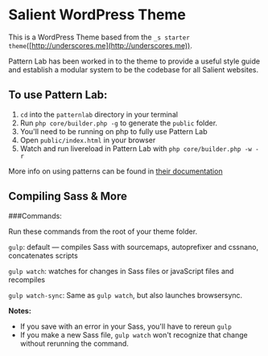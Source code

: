 Salient WordPress Theme
===

This is a WordPress Theme based from the `_s starter theme`([http://underscores.me](http://underscores.me)).
 
Pattern Lab has been worked in to the theme to provide a useful style guide and establish a modular system to be the codebase for all Salient websites.

To use Pattern Lab:
----
1. `cd` into the `patternlab` directory in your terminal
2. Run `php core/builder.php -g` to generate the `public` folder.
3. You'll need to be running on php to fully use Pattern Lab
4. Open `public/index.html` in your browser
5. Watch and run livereload in Pattern Lab with `php core/builder.php -w -r`

More info on using patterns can be found in [their documentation](http://patternlab.io/docs/index.html)


Compiling Sass & More
---
###Commands:

Run these commands from the root of your theme folder.

`gulp`: default — compiles Sass with sourcemaps, autoprefixer and cssnano, concatenates scripts

`gulp watch`: watches for changes in Sass files or javaScript files and recompiles

`gulp watch-sync`: Same as `gulp watch`, but also launches browsersync.

**Notes:**  
- If you save with an error in your Sass, you'll have to rereun `gulp`
- If you make a new Sass file, `gulp watch` won't recognize that change without rerunning the command.

